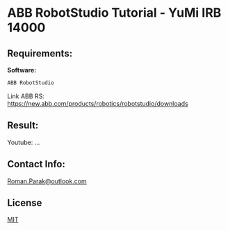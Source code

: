 # ABB RobotStudio Tutorial - YuMi IRB 14000

## Requirements:

**Software:**
```bash
ABB RobotStudio
```

Link ABB RS: https://new.abb.com/products/robotics/robotstudio/downloads

## Result:

Youtube: ...

## Contact Info:
Roman.Parak@outlook.com

## License
[MIT](https://choosealicense.com/licenses/mit/)
